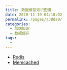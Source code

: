 ```yaml
---
title: 数据缓存知识图谱
date: 2020-11-19 04:10:02
permalink: /pages/a38da0/
categories:
  - 后端知识
  - 数据缓存
tags:
  -
---
```


- [Redis](https://redis.io/)
- [Memcached](https://memcached.org/)
